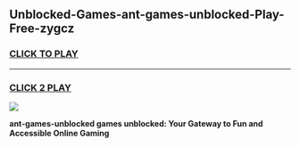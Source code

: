 
## Unblocked-Games-ant-games-unblocked-Play-Free-zygcz
<h3>
<a href="https://premium76.site?title=ant-games-unblocked&ref=24M">CLICK TO PLAY</a></h3>
<hr>

<h3>
<a href="https://premium76.site?title=ant-games-unblocked&ref=24M">CLICK 2 PLAY</a>
  
</h3>

<a href="https://premium76.site?title=ant-games-unblocked&ref=24M"><img src="https://clearcache.store/games.png"></a>


**ant-games-unblocked games unblocked: Your Gateway to Fun and Accessible Online Gaming**
